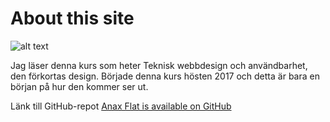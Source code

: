 About this site
==============================================

![alt text](img/anax.png)


Jag läser denna kurs som heter Teknisk webbdesign och användbarhet, den förkortas design.
Började denna kurs hösten 2017 och detta är bara en början på hur den kommer ser ut.


Länk till GitHub-repot [Anax Flat is available on GitHub](https://github.com/canax/anax-flat)
